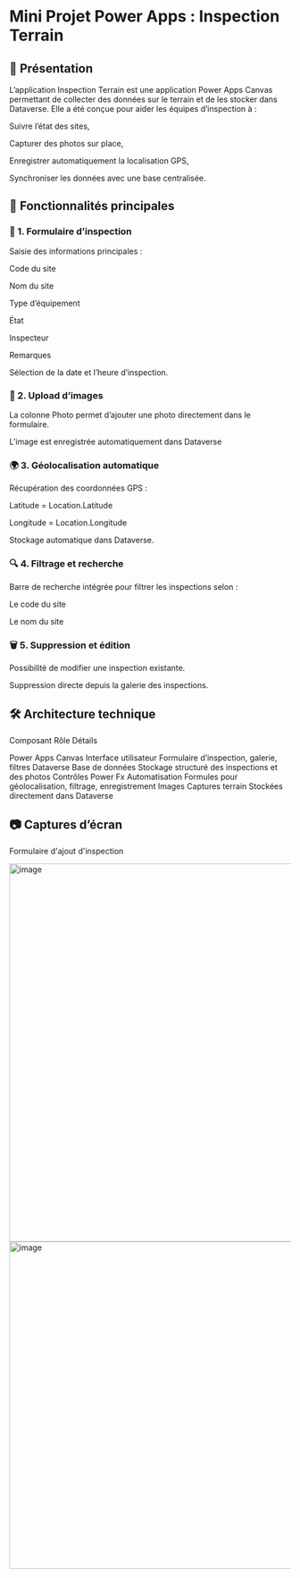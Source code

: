 # Mini Projet Power Apps : Inspection Terrain

## 📌 Présentation

L’application Inspection Terrain est une application Power Apps Canvas permettant de collecter des données sur le terrain et de les stocker dans Dataverse.
Elle a été conçue pour aider les équipes d’inspection à :

Suivre l’état des sites,

Capturer des photos sur place,

Enregistrer automatiquement la localisation GPS,

Synchroniser les données avec une base centralisée.

## 🚀 Fonctionnalités principales

### 📝 1. Formulaire d’inspection

Saisie des informations principales :

Code du site

Nom du site

Type d’équipement

État

Inspecteur

Remarques

Sélection de la date et l’heure d’inspection.

### 📸 2. Upload d’images

La colonne Photo permet d’ajouter une photo directement dans le formulaire.

L’image est enregistrée automatiquement dans Dataverse

### 🌍 3. Géolocalisation automatique

Récupération des coordonnées GPS :

Latitude = Location.Latitude

Longitude = Location.Longitude

Stockage automatique dans Dataverse.

### 🔍 4. Filtrage et recherche

Barre de recherche intégrée pour filtrer les inspections selon :

Le code du site

Le nom du site

### 🗑️ 5. Suppression et édition

Possibilité de modifier une inspection existante.

Suppression directe depuis la galerie des inspections.

## 🛠️ Architecture technique

Composant	            Rôle	                     Détails

Power Apps Canvas    Interface utilisateur	     Formulaire d’inspection, galerie, filtres
Dataverse	           Base de données	           Stockage structuré des inspections et des photos
Contrôles Power Fx	 Automatisation	             Formules pour géolocalisation, filtrage, enregistrement
Images	             Captures terrain	           Stockées directement dans Dataverse

## 📷 Captures d’écran

Formulaire d'ajout d'inspection

<img width="1197" height="677" alt="image" src="https://github.com/user-attachments/assets/7a017950-46b9-4ab4-bbce-2d59f078a7cd" />

<img width="1035" height="586" alt="image" src="https://github.com/user-attachments/assets/2eee8df8-5f2c-47ce-a2d2-03c072b33449" />








